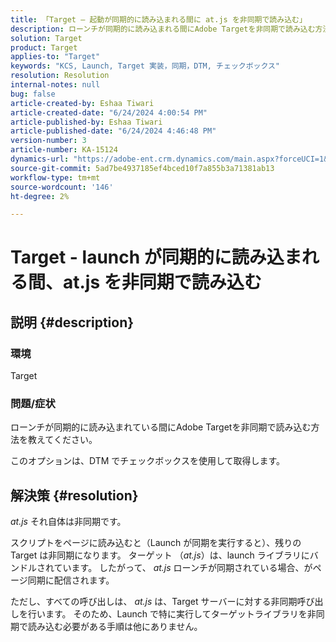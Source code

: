 ```yaml
---
title: 「Target – 起動が同期的に読み込まれる間に at.js を非同期で読み込む」
description: ローンチが同期的に読み込まれる間にAdobe Targetを非同期で読み込む方法を説明します。
solution: Target
product: Target
applies-to: "Target"
keywords: "KCS, Launch, Target 実装，同期，DTM, チェックボックス"
resolution: Resolution
internal-notes: null
bug: false
article-created-by: Eshaa Tiwari
article-created-date: "6/24/2024 4:00:54 PM"
article-published-by: Eshaa Tiwari
article-published-date: "6/24/2024 4:46:48 PM"
version-number: 3
article-number: KA-15124
dynamics-url: "https://adobe-ent.crm.dynamics.com/main.aspx?forceUCI=1&pagetype=entityrecord&etn=knowledgearticle&id=e0e8ecee-4232-ef11-8409-6045bd029b18"
source-git-commit: 5ad7be4937185ef4bced10f7a855b3a71381ab13
workflow-type: tm+mt
source-wordcount: '146'
ht-degree: 2%

---
```


# Target - launch が同期的に読み込まれる間、at.js を非同期で読み込む

## 説明 {#description}


### 環境

Target

### 問題/症状

ローンチが同期的に読み込まれている間にAdobe Targetを非同期で読み込む方法を教えてください。

このオプションは、DTM でチェックボックスを使用して取得します。


## 解決策 {#resolution}


*at.js* それ自体は非同期です。

スクリプトをページに読み込むと（Launch が同期を実行すると）、残りの Target は非同期になります。 ターゲット （*at.js*）は、launch ライブラリにバンドルされています。 したがって、 *at.js* ローンチが同期されている場合、がページ同期に配信されます。

ただし、すべての呼び出しは、 *at.js* は、Target サーバーに対する非同期呼び出しを行います。 そのため、Launch で特に実行してターゲットライブラリを非同期で読み込む必要がある手順は他にありません。

